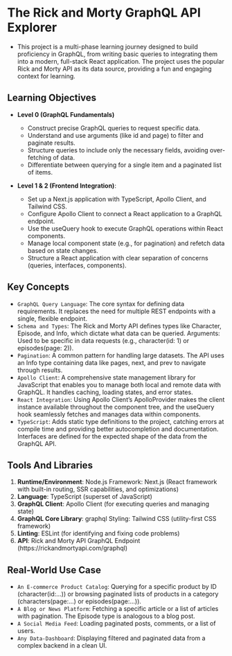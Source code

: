 # The Rick and Morty GraphQL API Explorer

- This project is a multi-phase learning journey designed to build proficiency in GraphQL, from writing basic queries to integrating them into a modern, full-stack React application. The project uses the popular Rick and Morty API as its data source, providing a fun and engaging context for learning.

## Learning Objectives

- <b>Level 0 (GraphQL Fundamentals)</b>

  - Construct precise GraphQL queries to request specific data.
  - Understand and use arguments (like id and page) to filter and paginate results.
  - Structure queries to include only the necessary fields, avoiding over-fetching of data.
  - Differentiate between querying for a single item and a paginated list of items.

- <b>Level 1 & 2 (Frontend Integration)</b>:

  - Set up a Next.js application with TypeScript, Apollo Client, and Tailwind CSS.
  - Configure Apollo Client to connect a React application to a GraphQL endpoint.
  - Use the useQuery hook to execute GraphQL operations within React components.
  - Manage local component state (e.g., for pagination) and refetch data based on state changes.
  - Structure a React application with clear separation of concerns (queries, interfaces, components).

## Key Concepts

- `GraphQL Query Language`: The core syntax for defining data requirements. It replaces the need for multiple REST endpoints with a single, flexible endpoint.
- `Schema and Types`: The Rick and Morty API defines types like Character, Episode, and Info, which dictate what data can be queried.
  Arguments: Used to be specific in data requests (e.g., character(id: 1) or episodes(page: 2)).
- `Pagination`: A common pattern for handling large datasets. The API uses an Info type containing data like pages, next, and prev to navigate through results.
- `Apollo Client`: A comprehensive state management library for JavaScript that enables you to manage both local and remote data with GraphQL. It handles caching, loading states, and error states.
- `React Integration`: Using Apollo Client’s ApolloProvider makes the client instance available throughout the component tree, and the useQuery hook seamlessly fetches and manages data within components.
- `TypeScript`: Adds static type definitions to the project, catching errors at compile time and providing better autocompletion and documentation. Interfaces are defined for the expected shape of the data from the GraphQL API.

## Tools And Libraries

<ol>
<li> <b>Runtime/Environment</b>: Node.js
Framework: Next.js (React framework with built-in routing, SSR capabilities, and optimizations)</li>
<li> <b>Language</b>: TypeScript (superset of JavaScript)</li>
<li><b>GraphQL Client</b>: Apollo Client (for executing queries and managing state)</li>
<li><b>GraphQL Core Library</b>: graphql
Styling: Tailwind CSS (utility-first CSS framework)</li>
<li><b>Linting</b>: ESLint (for identifying and fixing code problems)</li>
<li><b>API</b>: Rick and Morty API GraphQL Endpoint (https://rickandmortyapi.com/graphql)</li>
</ol>


## Real-World Use Case

- ``An E-commerce Product Catalog``: Querying for a specific product by ID (character(id:...)) or browsing paginated lists of products in a category (characters(page:...) or episodes(page:...)).
- ``A Blog or News Platform``: Fetching a specific article or a list of articles with pagination. The Episode type is analogous to a blog post.
- ``A Social Media Feed``: Loading paginated posts, comments, or a list of users.
- ``Any Data-Dashboard``: Displaying filtered and paginated data from a complex backend in a clean UI.
